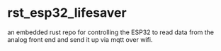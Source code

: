 # rst_esp32_lifesaver
an embedded rust repo for controlling the ESP32 to read data from the analog front end and send it up via mqtt over wifi. 
